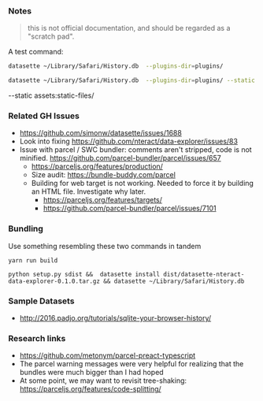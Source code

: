 ### Notes

> this is not official documentation, and should be regarded as a "scratch pad".

A test command:

```bash
datasette ~/Library/Safari/History.db  --plugins-dir=plugins/
```

```bash
datasette ~/Library/Safari/History.db  --plugins-dir=plugins/ --static assets:dist/
```

--static assets:static-files/

### Related GH Issues

- <https://github.com/simonw/datasette/issues/1688>
- Look into fixing <https://github.com/nteract/data-explorer/issues/83>
- Issue with parcel / SWC bundler: comments aren't stripped, code is not minified. <https://github.com/parcel-bundler/parcel/issues/657>
  - <https://parceljs.org/features/production/>
  - Size audit: <https://bundle-buddy.com/parcel>
  - Building for web target is not working. Needed to force it by building an HTML file. Investigate why later.
    - <https://parceljs.org/features/targets/>
    - <https://github.com/parcel-bundler/parcel/issues/7101>

### Bundling

Use something resembling these two commands in tandem

```
yarn run build
```

```
python setup.py sdist &&  datasette install dist/datasette-nteract-data-explorer-0.1.0.tar.gz && datasette ~/Library/Safari/History.db
```

### Sample Datasets

- <http://2016.padjo.org/tutorials/sqlite-your-browser-history/>

### Research links

- <https://github.com/metonym/parcel-preact-typescript>
- The parcel warning messages were very helpful for realizing that the bundles were much bigger than I had hoped
- At some point, we may want to revisit tree-shaking: <https://parceljs.org/features/code-splitting/>
